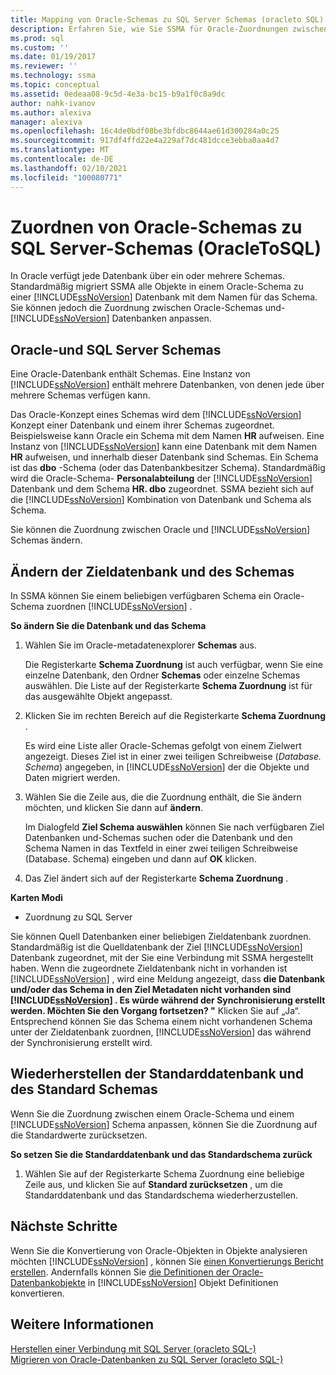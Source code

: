 ```yaml
---
title: Mapping von Oracle-Schemas zu SQL Server Schemas (oracleto SQL) | Microsoft-Dokumentation
description: Erfahren Sie, wie Sie SSMA für Oracle-Zuordnungen zwischen Oracle-Schemas und SQL Server anpassen oder die Standardeinstellung übernehmen.
ms.prod: sql
ms.custom: ''
ms.date: 01/19/2017
ms.reviewer: ''
ms.technology: ssma
ms.topic: conceptual
ms.assetid: 0edeaa08-9c5d-4e3a-bc15-b9a1f0c8a9dc
author: nahk-ivanov
ms.author: alexiva
manager: alexiva
ms.openlocfilehash: 16c4de0bdf08be3bfdbc8644ae61d300284a0c25
ms.sourcegitcommit: 917df4ffd22e4a229af7dc481dcce3ebba0aa4d7
ms.translationtype: MT
ms.contentlocale: de-DE
ms.lasthandoff: 02/10/2021
ms.locfileid: "100080771"
---
```

# <a name="mapping-oracle-schemas-to-sql-server-schemas-oracletosql"></a>Zuordnen von Oracle-Schemas zu SQL Server-Schemas (OracleToSQL)
In Oracle verfügt jede Datenbank über ein oder mehrere Schemas. Standardmäßig migriert SSMA alle Objekte in einem Oracle-Schema zu einer [!INCLUDE[ssNoVersion](../../includes/ssnoversion-md.md)] Datenbank mit dem Namen für das Schema. Sie können jedoch die Zuordnung zwischen Oracle-Schemas und- [!INCLUDE[ssNoVersion](../../includes/ssnoversion-md.md)] Datenbanken anpassen.  
  
## <a name="oracle-and-sql-server-schemas"></a>Oracle-und SQL Server Schemas  
Eine Oracle-Datenbank enthält Schemas. Eine Instanz von [!INCLUDE[ssNoVersion](../../includes/ssnoversion-md.md)] enthält mehrere Datenbanken, von denen jede über mehrere Schemas verfügen kann.  
  
Das Oracle-Konzept eines Schemas wird dem [!INCLUDE[ssNoVersion](../../includes/ssnoversion-md.md)] Konzept einer Datenbank und einem ihrer Schemas zugeordnet. Beispielsweise kann Oracle ein Schema mit dem Namen **HR** aufweisen. Eine Instanz von [!INCLUDE[ssNoVersion](../../includes/ssnoversion-md.md)] kann eine Datenbank mit dem Namen **HR** aufweisen, und innerhalb dieser Datenbank sind Schemas. Ein Schema ist das **dbo** -Schema (oder das Datenbankbesitzer Schema). Standardmäßig wird die Oracle-Schema- **Personalabteilung** der [!INCLUDE[ssNoVersion](../../includes/ssnoversion-md.md)] Datenbank und dem Schema **HR. dbo** zugeordnet. SSMA bezieht sich auf die [!INCLUDE[ssNoVersion](../../includes/ssnoversion-md.md)] Kombination von Datenbank und Schema als Schema.  
  
Sie können die Zuordnung zwischen Oracle und [!INCLUDE[ssNoVersion](../../includes/ssnoversion-md.md)] Schemas ändern.  
  
## <a name="modifying-the-target-database-and-schema"></a>Ändern der Zieldatenbank und des Schemas  
In SSMA können Sie einem beliebigen verfügbaren Schema ein Oracle-Schema zuordnen [!INCLUDE[ssNoVersion](../../includes/ssnoversion-md.md)] .  
  
**So ändern Sie die Datenbank und das Schema**  
  
1.  Wählen Sie im Oracle-metadatenexplorer **Schemas** aus.  
  
    Die Registerkarte **Schema Zuordnung** ist auch verfügbar, wenn Sie eine einzelne Datenbank, den Ordner **Schemas** oder einzelne Schemas auswählen. Die Liste auf der Registerkarte **Schema Zuordnung** ist für das ausgewählte Objekt angepasst.  
  
2.  Klicken Sie im rechten Bereich auf die Registerkarte **Schema Zuordnung** .  
  
    Es wird eine Liste aller Oracle-Schemas gefolgt von einem Zielwert angezeigt. Dieses Ziel ist in einer zwei teiligen Schreibweise (*Database. Schema*) angegeben, in [!INCLUDE[ssNoVersion](../../includes/ssnoversion-md.md)] der die Objekte und Daten migriert werden.  
  
3.  Wählen Sie die Zeile aus, die die Zuordnung enthält, die Sie ändern möchten, und klicken Sie dann auf **ändern**.  
  
    Im Dialogfeld **Ziel Schema auswählen** können Sie nach verfügbaren Ziel Datenbanken und-Schemas suchen oder die Datenbank und den Schema Namen in das Textfeld in einer zwei teiligen Schreibweise (Database. Schema) eingeben und dann auf **OK** klicken.  
  
4.  Das Ziel ändert sich auf der Registerkarte **Schema Zuordnung** .  
  
**Karten Modi**  
  
-   Zuordnung zu SQL Server  
  
Sie können Quell Datenbanken einer beliebigen Zieldatenbank zuordnen. Standardmäßig ist die Quelldatenbank der Ziel [!INCLUDE[ssNoVersion](../../includes/ssnoversion-md.md)] Datenbank zugeordnet, mit der Sie eine Verbindung mit SSMA hergestellt haben. Wenn die zugeordnete Zieldatenbank nicht in vorhanden ist [!INCLUDE[ssNoVersion](../../includes/ssnoversion-md.md)] , wird eine Meldung angezeigt, dass **die Datenbank und/oder das Schema in den Ziel Metadaten nicht vorhanden sind [!INCLUDE[ssNoVersion](../../includes/ssnoversion-md.md)] . Es würde während der Synchronisierung erstellt werden. Möchten Sie den Vorgang fortsetzen? "** Klicken Sie auf „Ja“. Entsprechend können Sie das Schema einem nicht vorhandenen Schema unter der Zieldatenbank zuordnen, [!INCLUDE[ssNoVersion](../../includes/ssnoversion-md.md)] das während der Synchronisierung erstellt wird.  
  
## <a name="reverting-to-the-default-database-and-schema"></a>Wiederherstellen der Standarddatenbank und des Standard Schemas  
Wenn Sie die Zuordnung zwischen einem Oracle-Schema und einem [!INCLUDE[ssNoVersion](../../includes/ssnoversion-md.md)] Schema anpassen, können Sie die Zuordnung auf die Standardwerte zurücksetzen.  
  
**So setzen Sie die Standarddatenbank und das Standardschema zurück**  
  
1.  Wählen Sie auf der Registerkarte Schema Zuordnung eine beliebige Zeile aus, und klicken Sie auf **Standard zurücksetzen** , um die Standarddatenbank und das Standardschema wiederherzustellen.  
  
## <a name="next-steps"></a>Nächste Schritte  
Wenn Sie die Konvertierung von Oracle-Objekten in Objekte analysieren möchten [!INCLUDE[ssNoVersion](../../includes/ssnoversion-md.md)] , können Sie [einen Konvertierungs Bericht erstellen](assessing-oracle-schemas-for-conversion-oracletosql.md). Andernfalls können Sie [die Definitionen der Oracle-Datenbankobjekte](converting-oracle-schemas-oracletosql.md) in [!INCLUDE[ssNoVersion](../../includes/ssnoversion-md.md)] Objekt Definitionen konvertieren.  
  
## <a name="see-also"></a>Weitere Informationen  
[Herstellen einer Verbindung mit SQL Server &#40;oracleto SQL-&#41;](../../ssma/oracle/connecting-to-sql-server-oracletosql.md)  
[Migrieren von Oracle-Datenbanken zu SQL Server &#40;oracleto SQL-&#41;](../../ssma/oracle/migrating-oracle-databases-to-sql-server-oracletosql.md)  
  
